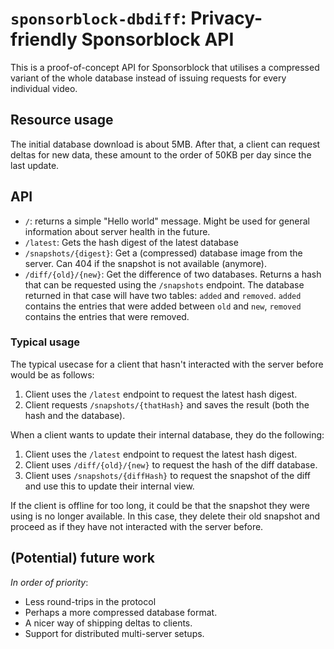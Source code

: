 # `sponsorblock-dbdiff`: Privacy-friendly Sponsorblock API

This is a proof-of-concept API for Sponsorblock that utilises a compressed variant of the whole database instead of issuing requests for every individual video.

## Resource usage

The initial database download is about 5MB. After that, a client can request deltas for new data, these amount to the order of 50KB per day since the last update.

## API

- `/`: returns a simple "Hello world" message. Might be used for general information about server health in the future.
- `/latest`: Gets the hash digest of the latest database
- `/snapshots/{digest}`: Get a (compressed) database image from the server. Can 404 if the snapshot is not available (anymore).
- `/diff/{old}/{new}`: Get the difference of two databases. Returns a hash that can be requested using the `/snapshots` endpoint. The database returned in that case will have two tables: `added` and `removed`. `added` contains the entries that were added between `old` and `new`, `removed` contains the entries that were removed.

### Typical usage

The typical usecase for a client that hasn't interacted with the server before would be as follows:

1. Client uses the `/latest` endpoint to request the latest hash digest.
2. Client requests `/snapshots/{thatHash}` and saves the result (both the hash and the database).

When a client wants to update their internal database, they do the following:

1. Client uses the `/latest` endpoint to request the latest hash digest.
2. Client uses `/diff/{old}/{new}` to request the hash of the diff database.
3. Client uses `/snapshots/{diffHash}` to request the snapshot of the diff and use this to update their internal view.

If the client is offline for too long, it could be that the snapshot they were using is no longer available. In this case, they delete their old snapshot and proceed as if they have not interacted with the server before.

## (Potential) future work

_In order of priority_:

- Less round-trips in the protocol
- Perhaps a more compressed database format.
- A nicer way of shipping deltas to clients.
- Support for distributed multi-server setups.
